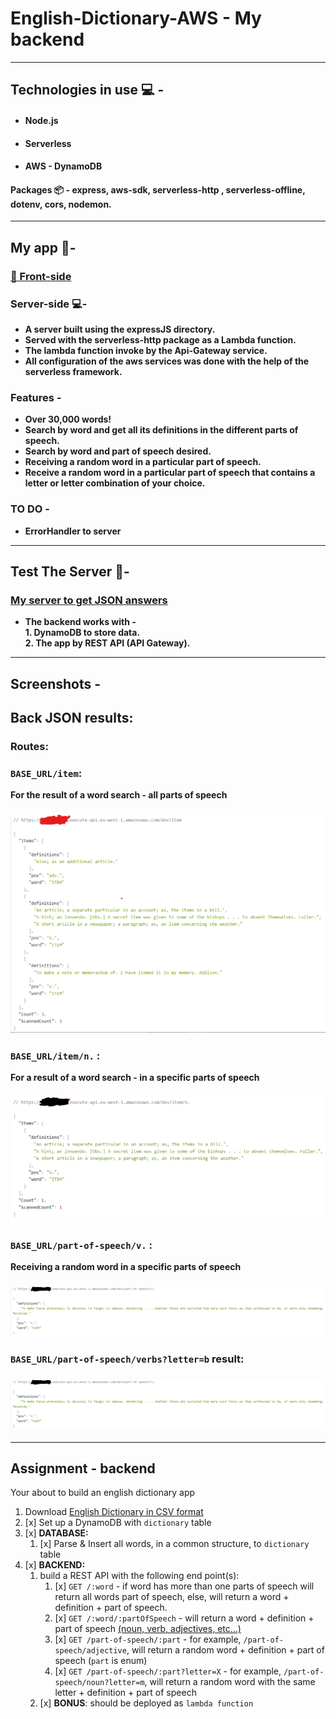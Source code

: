 # English-Dictionary-AWS - My backend

---

## Technologies in use 💻 -

- #### Node.js
- #### Serverless
- #### AWS - DynamoDB

#### Packages 📦 - express, aws-sdk, serverless-http , serverless-offline, dotenv, cors, nodemon.

---

## My app 📖-

### [🔗 Front-side](https://github.com/yakovcohen4/AWS-Dictionary-Front)

### Server-side 💻-

- **A server built using the expressJS directory.**
- **Served with the serverless-http package as a Lambda function.**
- **The lambda function invoke by the Api-Gateway service.**
- **All configuration of the aws services was done with the help of the serverless framework.**

### Features -

- **Over 30,000 words!**
- **Search by word and get all its definitions in the different parts of speech.**
- **Search by word and part of speech desired.**
- **Receiving a random word in a particular part of speech.**
- **Receive a random word in a particular part of speech that contains a letter or letter combination of your choice.**

### TO DO -

- **ErrorHandler to server**

---

## Test The Server 💯-

### [My server to get JSON answers](https://moj90vlvy0.execute-api.eu-west-1.amazonaws.com/dev)

- **The backend works with - <br />1. DynamoDB to store data. <br />2. The app by REST API (API Gateway).**

---

## Screenshots -

## Back JSON results:

### Routes:

### `BASE_URL/item`:

**For the result of a word search - all parts of speech**

### <img src="./README-PICTURE/back-item.png"/>

### `BASE_URL/item/n.` :

**For a result of a word search - in a specific parts of speech**

### <img src="./README-PICTURE\back-item-noun.png"/>

### `BASE_URL/part-of-speech/v.` :

**Receiving a random word in a specific parts of speech**

### <img src="./README-PICTURE\back-part-of-speech-verb.png"/>

### `BASE_URL/part-of-speech/verbs?letter=b` result:

### <img src="./README-PICTURE\back-part-of-speech-verb.png"/>

---

## Assignment - backend

Your about to build an english dictionary app

1. Download [English Dictionary in CSV format](https://www.bragitoff.com/2016/03/english-dictionary-in-csv-format/)
2. [x] Set up a DynamoDB with `dictionary` table
3. [x] **DATABASE:**
   1. [x] Parse & Insert all words, in a common structure, to `dictionary` table
4. [x] **BACKEND:**
   1. build a REST API with the following end point(s):
      1. [x] `GET /:word` - if word has more than one parts of speech will return all words part of speech, else, will return a word + definition + part of speech.
      2. [x] `GET /:word/:partOfSpeech` - will return a word + definition + part of speech [(noun, verb, adjectives, etc...)](https://www.dictionary.com/e/parts-of-speech/)
      3. [x] `GET /part-of-speech/:part` - for example, `/part-of-speech/adjective`, will return a random word + definition + part of speech (`part` is enum)
      4. [x] `GET /part-of-speech/:part?letter=X` - for example, `/part-of-speech/noun?letter=m`, will return a random word with the same letter + definition + part of speech
   2. [x] **BONUS**: should be deployed as `lambda function`

